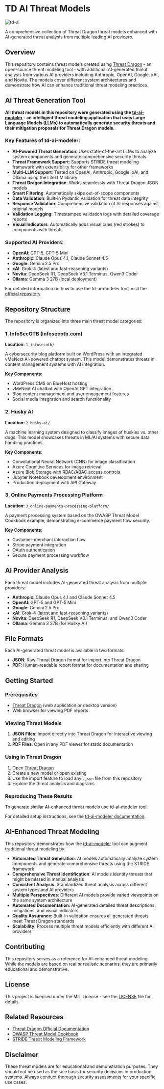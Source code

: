 # TD AI Threat Models

![td-ai](assets/td-ai-part3.png)

A comprehensive collection of Threat Dragon threat models enhanced with AI-generated threat analysis from multiple leading AI providers.

## Overview

This repository contains threat models created using [Threat Dragon](https://owasp.org/www-project-threat-dragon/) - an open-source threat modeling tool - with additional AI-generated threat analysis from various AI providers including Anthropic, OpenAI, Google, xAI, and Novita. The models cover different system architectures and demonstrate how AI can enhance traditional threat modeling practices.

## AI Threat Generation Tool

**All threat models in this repository were generated using the [td-ai-modeler](https://github.com/InfosecOTB/td-ai-modeler) - an intelligent threat modeling application that uses Large Language Models (LLMs) to automatically generate security threats and their mitigation proposals for Threat Dragon models.**

### Key Features of td-ai-modeler:

- **AI-Powered Threat Generation**: Uses state-of-the-art LLMs to analyze system components and generate comprehensive security threats
- **Threat Framework Support**: Supports STRIDE threat modeling framework with extensibility for other frameworks
- **Multi-LLM Support**: Tested on OpenAI, Anthropic, Google, xAI, and Ollama using the LiteLLM library
- **Threat Dragon Integration**: Works seamlessly with Threat Dragon JSON models
- **Smart Filtering**: Automatically skips out-of-scope components
- **Data Validation**: Built-in Pydantic validation for threat data integrity
- **Response Validation**: Comprehensive validation of AI responses against original models
- **Validation Logging**: Timestamped validation logs with detailed coverage reports
- **Visual Indicators**: Automatically adds visual cues (red strokes) to components with threats

### Supported AI Providers:
- **OpenAI**: GPT-5, GPT-5 Mini
- **Anthropic**: Claude Opus 4.1, Claude Sonnet 4.5
- **Google**: Gemini 2.5 Pro
- **xAI**: Grok-4 (latest and fast-reasoning variants)
- **Novita**: DeepSeek R1, DeepSeek V3.1 Terminus, Qwen3 Coder
- **Ollama**: Gemma 3 27B (local deployment)

For detailed information on how to use the td-ai-modeler tool, visit the [official repository](https://github.com/InfosecOTB/td-ai-modeler).

## Repository Structure

The repository is organized into three main threat model categories:

### 1. InfoSecOTB (Infosecotb.com)
**Location:** `1_infosecotb/`

A cybersecurity blog platform built on WordPress with an integrated vMeNext AI-powered chatbot system. This model demonstrates threats in content management systems with AI integration.

**Key Components:**
- WordPress CMS on BlueHost hosting
- vMeNext AI chatbot with OpenAI GPT integration
- Blog content management and user engagement features
- Social media integration and search functionality

### 2. Husky AI
**Location:** `2_husky-ai/`

A machine learning system designed to classify images of huskies vs. other dogs. This model showcases threats in ML/AI systems with secure data handling practices.

**Key Components:**
- Convolutional Neural Network (CNN) for image classification
- Azure Cognitive Services for image retrieval
- Azure Blob Storage with RBAC/ABAC access controls
- Jupyter Notebook development environment
- Production deployment with API Gateway

### 3. Online Payments Processing Platform
**Location:** `3_online-payments-processing-platform/`

A payment processing system based on the OWASP Threat Model Cookbook example, demonstrating e-commerce payment flow security.

**Key Components:**
- Customer-merchant interaction flow
- Stripe payment integration
- OAuth authentication
- Secure payment processing workflow

## AI Provider Analysis

Each threat model includes AI-generated threat analysis from multiple providers:

- **Anthropic**: Claude Opus 4.1 and Claude Sonnet 4.5
- **OpenAI**: GPT-5 and GPT-5 Mini
- **Google**: Gemini 2.5 Pro
- **xAI**: Grok-4 (latest and fast-reasoning variants)
- **Novita**: DeepSeek R1, DeepSeek V3.1 Terminus, and Qwen3 Coder
- **Ollama**: Gemma 3 27B (for Husky AI)

## File Formats

Each AI-generated threat model is available in two formats:
- **JSON**: Raw Threat Dragon format for import into Threat Dragon
- **PDF**: Human-readable report format for documentation and sharing

## Getting Started

### Prerequisites

- [Threat Dragon](https://owasp.org/www-project-threat-dragon/) (web application or desktop version)
- Web browser for viewing PDF reports

### Viewing Threat Models

1. **JSON Files**: Import directly into Threat Dragon for interactive viewing and editing
2. **PDF Files**: Open in any PDF viewer for static documentation

### Using in Threat Dragon

1. Open [Threat Dragon](https://threatdragon.com/)
2. Create a new model or open existing
3. Use the import feature to load any `.json` file from this repository
4. Explore the threat analysis and diagrams

### Reproducing These Results

To generate similar AI-enhanced threat models use td-ai-modeler tool.

For detailed setup instructions, see the [td-ai-modeler documentation](https://github.com/InfosecOTB/td-ai-modeler).

## AI-Enhanced Threat Modeling

This repository demonstrates how the [td-ai-modeler](https://github.com/InfosecOTB/td-ai-modeler) tool can augment traditional threat modeling by:

- **Automated Threat Generation**: AI models automatically analyze system components and generate comprehensive threats using the STRIDE framework
- **Comprehensive Threat Identification**: AI models identify threats that might be missed in manual analysis
- **Consistent Analysis**: Standardized threat analysis across different system types and AI providers
- **Multiple Perspectives**: Different AI models provide varied viewpoints on the same system architecture
- **Automated Documentation**: AI-generated detailed threat descriptions, mitigations, and visual indicators
- **Quality Assurance**: Built-in validation ensures all generated threats meet Threat Dragon standards
- **Scalability**: Process multiple threat models efficiently with different AI providers

## Contributing

This repository serves as a reference for AI-enhanced threat modeling. While the models are based on real or realistic scenarios, they are primarily educational and demonstrative.

## License

This project is licensed under the MIT License - see the [LICENSE](LICENSE) file for details.

## Related Resources

- [Threat Dragon Official Documentation](https://www.threatdragon.com/docs/)
- [OWASP Threat Model Cookbook](https://github.com/wunderwuzzi23/threat-model-cookbook)
- [STRIDE Threat Modeling Framework](https://docs.microsoft.com/en-us/azure/security/develop/threat-modeling-tool-threats)

## Disclaimer

These threat models are for educational and demonstration purposes. They should not be used as the sole basis for security decisions in production systems. Always conduct thorough security assessments for your specific use cases.
